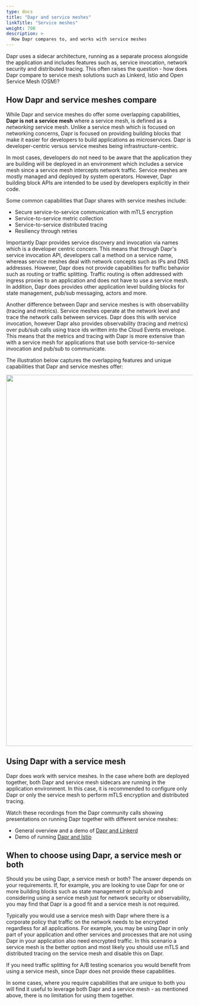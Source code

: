 ```yaml
---
type: docs
title: "Dapr and service meshes"
linkTitle: "Service meshes"
weight: 700
description: >
  How Dapr compares to, and works with service meshes
---
```


Dapr uses a sidecar architecture, running as a separate process alongside the application and includes features such as, service invocation, network security and distributed tracing. This often raises the question - how does Dapr compare to service mesh solutions such as Linkerd, Istio and Open Service Mesh (OSM)?

## How Dapr and service meshes compare
While Dapr and service meshes do offer some overlapping capabilities, **Dapr is not a service mesh** where a service mesh, is defined as a *networking* service mesh. Unlike a service mesh which is focused on networking concerns, Dapr is focused on providing building blocks that make it easier for developers to build applications as microservices. Dapr is developer-centric versus service meshes being infrastructure-centric.

In most cases, developers do not need to be aware that the application they are building will be deployed in an environment which includes a service mesh since a service mesh intercepts network traffic. Service meshes are mostly managed and deployed by system operators. However, Dapr building block APIs are intended to be used by developers explicitly in their code.

Some common capabilities that Dapr shares with service meshes include:
- Secure service-to-service communication with mTLS encryption
- Service-to-service metric collection
- Service-to-service distributed tracing
- Resiliency through retries

 Importantly Dapr provides service discovery and invocation via names which is a developer centric concern. This means that through Dapr's service invocation API, developers call a method on a service name, whereas service meshes deal with network concepts such as IPs and DNS addresses. However, Dapr does not provide capabilities for traffic behavior such as routing or traffic splitting. Traffic routing is often addressed with ingress proxies to an application and does not have to use a service mesh. In addition, Dapr does provides other application level building blocks for state management, pub/sub messaging, actors and more.

Another difference between Dapr and service meshes is with observability (tracing and metrics). Service meshes operate at the network level and trace the network calls between services. Dapr does this with service invocation, however Dapr also provides observability (tracing and metrics) over pub/sub calls using trace ids written into the Cloud Events envelope. This means that the metrics and tracing with Dapr is more extensive than with a service mesh for applications that use both service-to-service invocation and pub/sub to communicate.

The illustration below captures the overlapping features and unique capabilities that Dapr and service meshes offer:

<img src="/images/service-mesh.png" width=1000>

## Using Dapr with a service mesh
Dapr does work with service meshes. In the case where both are deployed together, both Dapr and service mesh sidecars are running in the application environment. In this case, it is recommended to configure only Dapr or only the service mesh to perform mTLS encryption and distributed tracing.

Watch these recordings from the Dapr community calls showing presentations on running Dapr together with different service meshes:
- General overview and a demo of [Dapr and Linkerd](https://youtu.be/xxU68ewRmz8?t=142)
- Demo of running [Dapr and Istio](https://youtu.be/ngIDOQApx8g?t=335)

## When to choose using Dapr, a service mesh or both
Should you be using Dapr, a service mesh or both? The answer depends on your requirements. If, for example, you are looking to use Dapr for one or more building blocks such as state management or pub/sub and considering using a service mesh just for network security or observability, you may find that Dapr is a good fit and a service mesh is not required.

Typically you would use a service mesh with Dapr where there is a corporate policy that traffic on the network needs to be encrypted regardless for all applications. For example, you may be using Dapr in only part of your application and other services and processes that are not using Dapr in your application also need encrypted traffic. In this scenario a service mesh is the better option and most likely you should use mTLS and distributed tracing on the service mesh and disable this on Dapr.

If you need traffic splitting for A/B testing scenarios you would benefit from using a service mesh, since Dapr does not provide these capabilities.

In some cases, where you require capabilities that are unique to both you will find it useful to leverage both Dapr and a service mesh - as mentioned above, there is no limitation for using them together.
